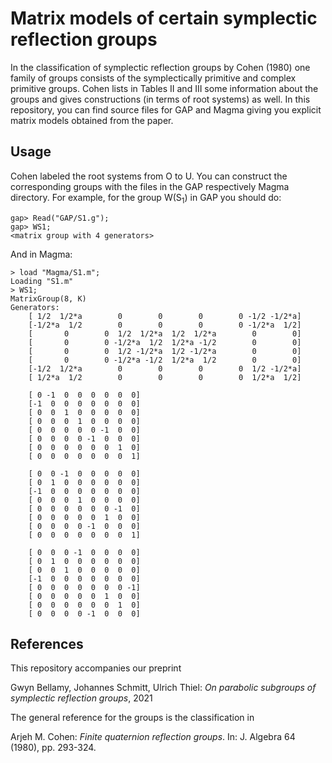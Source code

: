 # Matrix models of certain symplectic reflection groups

In the classification of symplectic reflection groups by Cohen (1980) one family of groups consists of the symplectically primitive and complex primitive groups.
Cohen lists in Tables II and III some information about the groups and gives constructions (in terms of root systems) as well.
In this repository, you can find source files for GAP and Magma giving you explicit matrix models obtained from the paper.

## Usage

Cohen labeled the root systems from O to U.
You can construct the corresponding groups with the files in the GAP respectively Magma directory.
For example, for the group W(S<sub>1</sub>) in GAP you should do:
```
gap> Read("GAP/S1.g");
gap> WS1;
<matrix group with 4 generators>
```

And in Magma:
```
> load "Magma/S1.m";
Loading "S1.m"
> WS1;
MatrixGroup(8, K)
Generators:
    [ 1/2  1/2*a        0        0        0        0 -1/2 -1/2*a]
    [-1/2*a  1/2        0        0        0        0 -1/2*a  1/2]
    [       0        0  1/2  1/2*a  1/2  1/2*a        0        0]
    [       0        0 -1/2*a  1/2  1/2*a -1/2        0        0]
    [       0        0  1/2 -1/2*a  1/2 -1/2*a        0        0]
    [       0        0 -1/2*a -1/2  1/2*a  1/2        0        0]
    [-1/2  1/2*a        0        0        0        0  1/2 -1/2*a]
    [ 1/2*a  1/2        0        0        0        0  1/2*a  1/2]

    [ 0 -1  0  0  0  0  0  0]
    [-1  0  0  0  0  0  0  0]
    [ 0  0  1  0  0  0  0  0]
    [ 0  0  0  1  0  0  0  0]
    [ 0  0  0  0  0 -1  0  0]
    [ 0  0  0  0 -1  0  0  0]
    [ 0  0  0  0  0  0  1  0]
    [ 0  0  0  0  0  0  0  1]

    [ 0  0 -1  0  0  0  0  0]
    [ 0  1  0  0  0  0  0  0]
    [-1  0  0  0  0  0  0  0]
    [ 0  0  0  1  0  0  0  0]
    [ 0  0  0  0  0  0 -1  0]
    [ 0  0  0  0  0  1  0  0]
    [ 0  0  0  0 -1  0  0  0]
    [ 0  0  0  0  0  0  0  1]

    [ 0  0  0 -1  0  0  0  0]
    [ 0  1  0  0  0  0  0  0]
    [ 0  0  1  0  0  0  0  0]
    [-1  0  0  0  0  0  0  0]
    [ 0  0  0  0  0  0  0 -1]
    [ 0  0  0  0  0  1  0  0]
    [ 0  0  0  0  0  0  1  0]
    [ 0  0  0  0 -1  0  0  0]
```

## References
This repository accompanies our preprint

Gwyn Bellamy, Johannes Schmitt, Ulrich Thiel: <i>On parabolic subgroups of symplectic reflection groups</i>, 2021

The general reference for the groups is the classification in

Arjeh M. Cohen: <i>Finite quaternion reflection groups</i>. In: J. Algebra 64 (1980), pp. 293-324.
